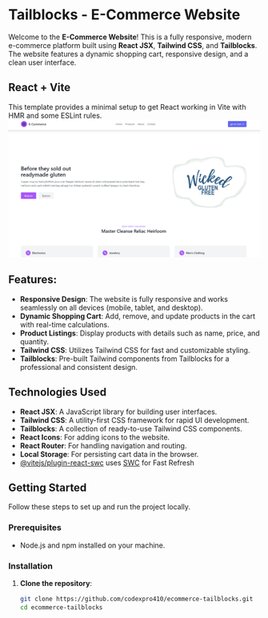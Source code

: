 # Tailblocks - E-Commerce Website

Welcome to the **E-Commerce Website**! This is a fully responsive, modern e-commerce platform built using **React JSX**, **Tailwind CSS**, and **Tailblocks**. The website features a dynamic shopping cart, responsive design, and a clean user interface.

## React + Vite
This template provides a minimal setup to get React working in Vite with HMR and some ESLint rules.
![Screenshot](./screenshot.png)

## Features:

- **Responsive Design**: The website is fully responsive and works seamlessly on all devices (mobile, tablet, and desktop).
- **Dynamic Shopping Cart**: Add, remove, and update products in the cart with real-time calculations.
- **Product Listings**: Display products with details such as name, price, and quantity.
- **Tailwind CSS**: Utilizes Tailwind CSS for fast and customizable styling.
- **Tailblocks**: Pre-built Tailwind components from Tailblocks for a professional and consistent design.

## Technologies Used

- **React JSX**: A JavaScript library for building user interfaces.
- **Tailwind CSS**: A utility-first CSS framework for rapid UI development.
- **Tailblocks**: A collection of ready-to-use Tailwind CSS components.
- **React Icons**: For adding icons to the website.
- **React Router**: For handling navigation and routing.
- **Local Storage**: For persisting cart data in the browser.
- [@vitejs/plugin-react-swc](https://github.com/vitejs/vite-plugin-react-swc) uses [SWC](https://swc.rs/) for Fast Refresh

## Getting Started

Follow these steps to set up and run the project locally.

### Prerequisites

- Node.js and npm installed on your machine.

### Installation

1. **Clone the repository**:
   ```bash
   git clone https://github.com/codexpro410/ecommerce-tailblocks.git
   cd ecommerce-tailblocks
